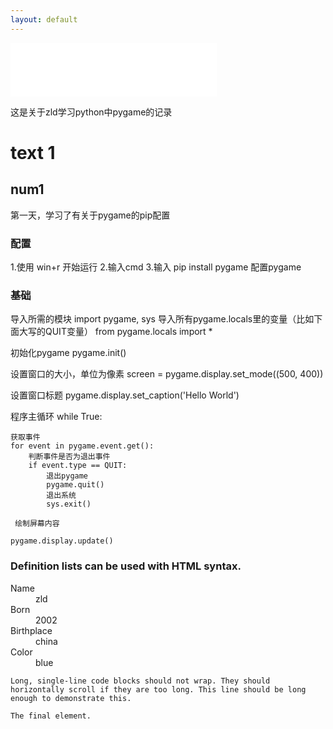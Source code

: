 ```yaml
---
layout: default
---
```

<iframe frameborder="no" border="0" marginwidth="0" marginheight="0" width=330 height=86 src="//music.163.com/outchain/player?type=2&id=1387581250&auto=1&height=66"></iframe>

这是关于zld学习python中pygame的记录

# text 1
## num1
第一天，学习了有关于pygame的pip配置
### 配置

1.使用 win+r 开始运行
2.输入cmd
3.输入 pip install pygame 配置pygame
### 基础
导入所需的模块
import pygame, sys
导入所有pygame.locals里的变量（比如下面大写的QUIT变量）
from pygame.locals import *

初始化pygame
pygame.init()

设置窗口的大小，单位为像素
screen = pygame.display.set_mode((500, 400))

设置窗口标题
pygame.display.set_caption('Hello World')

程序主循环
while True:

    获取事件
    for event in pygame.event.get():
        判断事件是否为退出事件
        if event.type == QUIT:
            退出pygame
            pygame.quit()
            退出系统
            sys.exit()

     绘制屏幕内容

    pygame.display.update()



### Definition lists can be used with HTML syntax.

<dl>
<dt>Name</dt>
<dd>zld</dd>
<dt>Born</dt>
<dd>2002</dd>
<dt>Birthplace</dt>
<dd>china</dd>
<dt>Color</dt>
<dd>blue</dd>
</dl>

```
Long, single-line code blocks should not wrap. They should horizontally scroll if they are too long. This line should be long enough to demonstrate this.
```

```
The final element.
```
